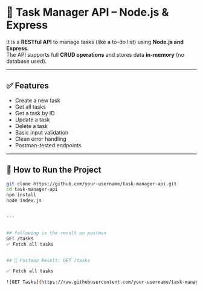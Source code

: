 # 📝 Task Manager API – Node.js & Express


It is a **RESTful API** to manage tasks (like a to-do list) using **Node.js and Express**.  
The API supports full **CRUD operations** and stores data **in-memory** (no database used).

---

## ✅ Features

- Create a new task
- Get all tasks
- Get a task by ID
- Update a task
- Delete a task
- Basic input validation
- Clean error handling
- Postman-tested endpoints

---

## 🚀 How to Run the Project

```bash
git clone https://github.com/your-username/task-manager-api.git
cd task-manager-api
npm install
node index.js


---


## following is the result on postman
GET /tasks
✅ Fetch all tasks


## 📸 Postman Result: GET /tasks

✅ Fetch all tasks

![GET Tasks](https://raw.githubusercontent.com/your-username/task-manager-api/main/screenshots/get-tasks.png)



